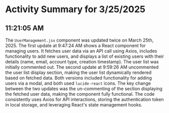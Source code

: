 # Activity Summary for 3/25/2025

## 11:21:05 AM
The `UserManagement.jsx` component was updated twice on March 25th, 2025.  The first update at 9:47:24 AM shows a React component for managing users.  It fetches user data via an API call using Axios,  includes functionality to add new users, and displays a list of existing users with their details (name, email, account type, creation timestamp).  The user list was initially commented out. The second update at 9:59:26 AM uncommented the user list display section, making the user list dynamically rendered based on fetched data.  Both versions included functionality for adding users via a modal, and both used `lucide-react` icons. The key change between the two updates was the un-commenting of the section displaying the fetched user data, making the component fully functional.  The code consistently uses Axios for API interactions, storing the authentication token in local storage, and leveraging React's state management hooks.
